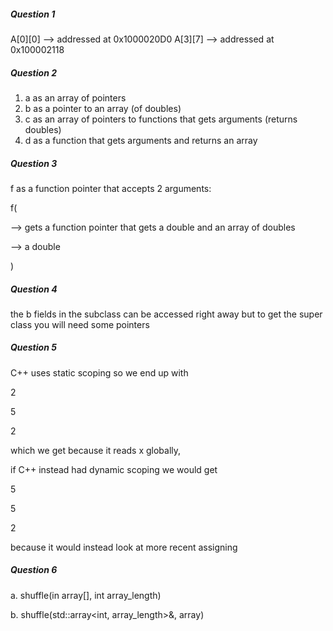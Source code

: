  ##### Question 1

A[0][0] --> addressed at 0x1000020D0
A[3][7] --> addressed at 0x100002118

 ##### Question 2

 1. a as an array of pointers
 2. b as a pointer to an array (of doubles)
 3. c as an array of pointers to functions that gets arguments (returns doubles)
 4. d as a function that gets arguments and returns an array


 ##### Question 3

f as a function pointer that accepts 2 arguments:

f(

  --> gets a function pointer that gets a double and an array of doubles

  --> a double

  )

 ##### Question 4

the b fields in the subclass can be accessed right away but to get the super class you will need some pointers

 ##### Question 5

C++ uses static scoping so we end up with

2

5

2

which we get because it reads x globally,

if C++ instead had dynamic scoping we would get

5

5

2

because it would instead look at more recent assigning

 ##### Question 6

a. shuffle(in array[], int array_length)

b. shuffle(std::array<int, array_length>&, array)

